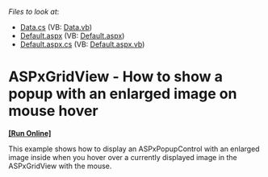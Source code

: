 <!-- default file list -->
*Files to look at*:

* [Data.cs](./CS/ASPxGridVIew/Data.cs) (VB: [Data.vb](./VB/ASPxGridVIew/Data.vb))
* [Default.aspx](./CS/ASPxGridVIew/Default.aspx) (VB: [Default.aspx](./VB/ASPxGridVIew/Default.aspx))
* [Default.aspx.cs](./CS/ASPxGridVIew/Default.aspx.cs) (VB: [Default.aspx.vb](./VB/ASPxGridVIew/Default.aspx.vb))
<!-- default file list end -->
# ASPxGridView - How to show a popup with an enlarged image on mouse hover
<!-- run online -->
**[[Run Online]](https://codecentral.devexpress.com/e4872/)**
<!-- run online end -->


<p>This example shows how to display an ASPxPopupControl with an enlarged image inside when you hover over a currently displayed image in the ASPxGridView with the mouse.</p>

<br/>


